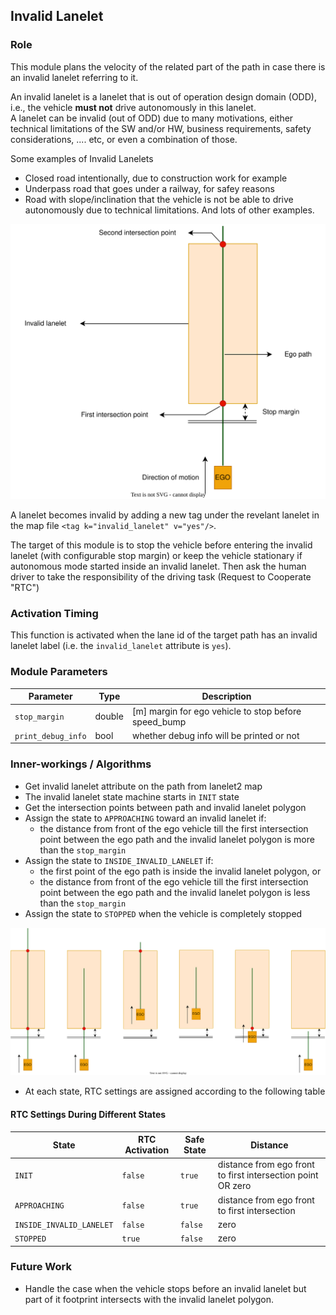 ## Invalid Lanelet

### Role

This module plans the velocity of the related part of the path in case there is an invalid lanelet referring to it.  

An invalid lanelet is a lanelet that is out of operation design domain (ODD), i.e., the vehicle **must not** drive autonomously in this lanelet.  
A lanelet can be invalid (out of ODD) due to many motivations, either technical limitations of the SW and/or HW, business requirements, safety considerations, .... etc, or even a combination of those.  

Some examples of Invalid Lanelets

 - Closed road intentionally, due to construction work for example
 - Underpass road that goes under a railway, for safey reasons
 - Road with slope/inclination that the vehicle is not be able to drive autonomously due to technical limitations. And lots of other examples.


![invalid_lanelet_design.svg](docs%2Finvalid_lanelet%2Finvalid_lanelet_design.svg)  

A lanelet becomes invalid by adding a new tag under the revelant lanelet in the map file `<tag k="invalid_lanelet" v="yes"/>`.  

The target of this module is to stop the vehicle before entering the invalid lanelet (with configurable stop margin) or keep the vehicle stationary if autonomous mode started inside an invalid lanelet. Then ask the human driver to take the responsibility of the driving task (Request to Cooperate "RTC")

### Activation Timing

This function is activated when the lane id of the target path has an invalid lanelet label (i.e. the `invalid_lanelet` attribute is `yes`).

### Module Parameters

| Parameter          | Type   | Description                                          |
| ------------------ | ------ | ---------------------------------------------------- |
| `stop_margin`      | double | [m] margin for ego vehicle to stop before speed_bump |
| `print_debug_info` | bool   | whether debug info will be printed or not            |

### Inner-workings / Algorithms

- Get invalid lanelet attribute on the path from lanelet2 map
- The invalid lanelet state machine starts in `INIT` state
- Get the intersection points between path and invalid lanelet polygon
- Assign the state to `APPROACHING` toward an invalid lanelet if:
  - the distance from front of the ego vehicle till the first intersection point between the ego path and the invalid lanelet polygon is more than the `stop_margin`
- Assign the state to `INSIDE_INVALID_LANELET` if:
  - the first point of the ego path is inside the invalid lanelet polygon, or
  - the distance from front of the ego vehicle till the first intersection point between the ego path and the invalid lanelet polygon is less than the `stop_margin`
- Assign the state to `STOPPED` when the vehicle is completely stopped

![invalid_lanelet_scenarios.svg](docs%2Finvalid_lanelet%2Finvalid_lanelet_scenarios.svg)

- At each state, RTC settings are assigned according to the following table

#### RTC Settings During Different States

| State                    | RTC Activation | Safe State | Distance                                                    |
| ------------------------ | -------------- | ---------- | ----------------------------------------------------------- |
| `INIT`                   | `false`        | `true`     | distance from ego front to first intersection point OR zero |
| `APPROACHING`            | `false`        | `true`     | distance from ego front to first intersection               |
| `INSIDE_INVALID_LANELET` | `false`        | `false`    | zero                                                        |
| `STOPPED`                | `true`         | `false`    | zero                                                        |

### Future Work

- Handle the case when the vehicle stops before an invalid lanelet but part of it footprint intersects with the invalid lanelet polygon.
